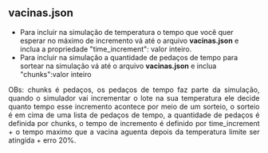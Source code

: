 ## vacinas.json

-  Para incluir na simulação de temperatura o tempo que você quer esperar no máximo de incremento vá até o arquivo **vacinas.json** e inclua a propriedade "time_increment": valor inteiro.
- Para incluir na simulação a quantidade de pedaços de tempo para sortear na simulação vá até o arquivo **vacinas.json** e inclua "chunks":valor inteiro

<div align='justify'>
OBs: chunks é pedaços, os pedaços de tempo faz parte da simulação, quando o simulador vai incrementar o lote na sua temperatura ele decide quanto tempo esse incremento acontece por meio de um sorteio, o sorteio é em cima de uma lista de pedaços de tempo, a quantidade de pedaços é definida por chunks, o tempo de incremento é definido por time_increment + o tempo maximo que a vacina aguenta depois da temperatura limite ser atingida + erro 20%.

  </div>

